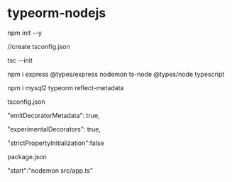 # typeorm-nodejs


npm init --y

 //create tsconfig.json
 
tsc --init 

npm i express @types/express nodemon ts-node @types/node typescript

npm i mysql2 typeorm reflect-metadata


tsconfig.json

"emitDecoratorMetadata": true,

"experimentalDecorators": true,

"strictPropertyInitialization":false

package.json

  "start":"nodemon src/app.ts"
  
